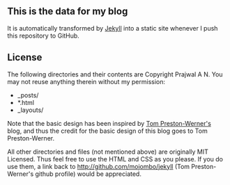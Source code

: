 This is the data for my blog
----------------------------

It is automatically transformed by [Jekyll](http://github.com/mojombo/jekyll) into a static site whenever I push this repository to GitHub.

License
-------

The following directories and their contents are Copyright Prajwal A N. You may not reuse anything therein without my permission:

* _posts/
* *.html
* _layouts/

Note that the basic design has been inspired by [Tom Preston-Werner's](http://tom.preston-werner.com/) blog, and thus the credit for the basic design of this blog goes to Tom Preston-Werner.

All other directories and files (not mentioned above) are originally MIT Licensed. Thus feel free to use the HTML and CSS as you please. If you do use them, a link back to http://github.com/mojombo/jekyll (Tom Preston-Werner's github profile) would be appreciated.
